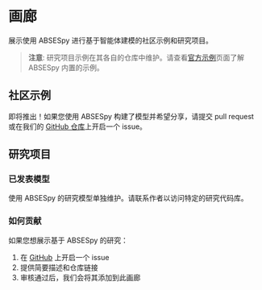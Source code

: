 # 画廊

展示使用 ABSESpy 进行基于智能体建模的社区示例和研究项目。

> **注意**: 研究项目示例在其各自的仓库中维护。请查看[官方示例](official.md)页面了解 ABSESpy 内置的示例。

## 社区示例

即将推出！如果您使用 ABSESpy 构建了模型并希望分享，请提交 pull request 或在我们的 [GitHub 仓库](https://github.com/SongshGeo/ABSESpy)上开启一个 issue。

## 研究项目

### 已发表模型

使用 ABSESpy 的研究模型单独维护。请联系作者以访问特定的研究代码库。

### 如何贡献

如果您想展示基于 ABSESpy 的研究：

1. 在 [GitHub](https://github.com/SongshGeo/ABSESpy/issues) 上开启一个 issue
2. 提供简要描述和仓库链接
3. 审核通过后，我们会将其添加到此画廊

